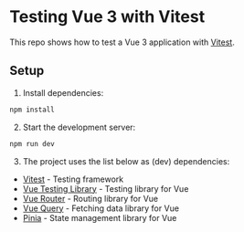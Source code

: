 # Testing Vue 3 with Vitest

This repo shows how to test a Vue 3 application with [Vitest](https://vitest.dev/).

## Setup

1. Install dependencies:

```bash
npm install
```

2. Start the development server:

```bash
npm run dev
```
<!--   "dependencies": {
    "@tanstack/vue-query": "^5.74.6",
    "pinia": "^3.0.2",
    "vue": "^3.5.13",
    "vue-router": "^4.5.1"
  },
  "devDependencies": {
    "@testing-library/vue": "^8.1.0",
    "@vitejs/plugin-vue": "^5.2.2",
    "@vitest/coverage-v8": "^3.1.2",
    "@vue/tsconfig": "^0.7.0",
    "jsdom": "^26.1.0",
    "msw": "^2.7.5",
    "typescript": "~5.7.2",
    "vite": "^6.3.1",
    "vitest": "^3.1.2",
    "vue-tsc": "^2.2.8"
  }
} -->
3. The project uses the list below as (dev) dependencies:

- [Vitest](https://vitest.dev/) - Testing framework
- [Vue Testing Library](https://testing-library.com/docs/vue-testing-library/intro/) - Testing library for Vue
- [Vue Router](https://router.vuejs.org/) - Routing library for Vue
- [Vue Query](https://tanstack.com/query/v4) - Fetching data library for Vue
- [Pinia](https://pinia.vuejs.org/) - State management library for Vue

